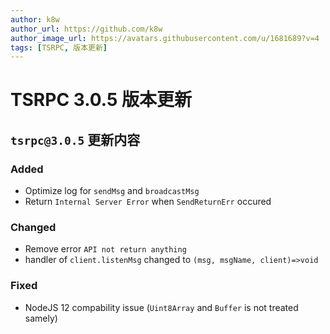 ```yaml
---
author: k8w
author_url: https://github.com/k8w
author_image_url: https://avatars.githubusercontent.com/u/1681689?v=4
tags: [TSRPC, 版本更新]
---
```


# TSRPC 3.0.5 版本更新



## `tsrpc@3.0.5` 更新内容

### Added
- Optimize log for `sendMsg` and `broadcastMsg`
- Return `Internal Server Error` when `SendReturnErr` occured

### Changed
- Remove error `API not return anything`
- handler of `client.listenMsg` changed to `(msg, msgName, client)=>void` 

### Fixed
- NodeJS 12 compability issue (`Uint8Array` and `Buffer` is not treated samely)